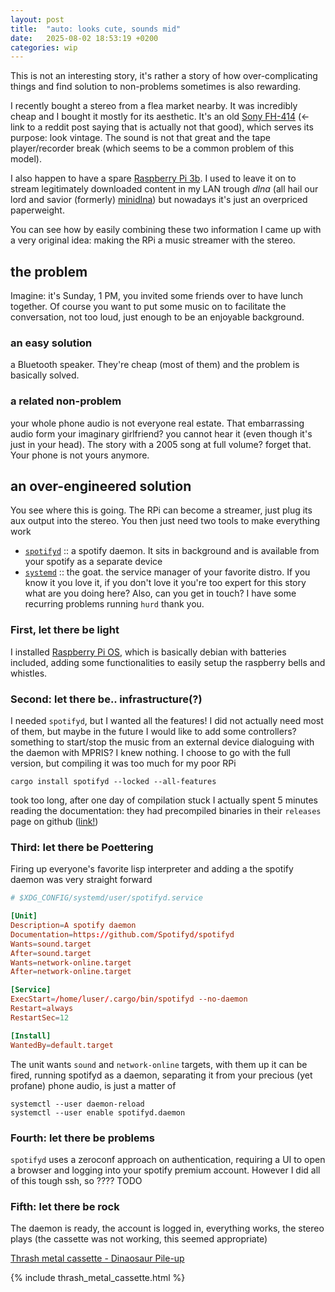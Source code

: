 ```yaml
---
layout: post
title:  "auto: looks cute, sounds mid"
date:   2025-08-02 18:53:19 +0200
categories: wip
---
```


This is not an interesting story, it's rather a story of how over-complicating things and find solution to non-problems sometimes is also rewarding.

I recently bought a stereo from a flea market nearby. It was incredibly cheap and I bought it mostly for its aesthetic. It's an old [Sony FH-414](https://www.reddit.com/r/vintageaudio/comments/wgtrlr/is_the_fh414_any_good_i_was_browsing_my_local/) (<- link to a reddit post saying that is actually not that good), which serves its purpose: look vintage. The sound is not that great and the tape player/recorder break (which seems to be a common problem of this model).

I also happen to have a spare [Raspberry Pi 3b](https://www.raspberrypi.com/products/raspberry-pi-3-model-b/). I used to leave it on to stream legitimately downloaded content in my LAN trough _dlna_ (all hail our lord and savior (formerly) [minidlna](https://wiki.archlinux.org/title/ReadyMedia)) but nowadays it's just an overpriced paperweight.

You can see how by easily combining these two information I came up with a very original idea: making the RPi a music streamer with the stereo.

## the problem
Imagine: it's Sunday, 1 PM, you invited some friends over to have lunch together. Of course you want to put some music on to facilitate the conversation, not too loud, just enough to be an enjoyable background. 

### an easy solution
a Bluetooth speaker. They're cheap (most of them) and the problem is basically solved.

### a related non-problem
your whole phone audio is not everyone real estate. That embarrassing audio form
your imaginary girlfriend? you cannot hear it (even though it's just in your
head). The story with a 2005 song at full volume? forget that. Your phone is not
yours anymore.

## an over-engineered solution
You see where this is going. The RPi can become a streamer, just plug its aux output into the stereo. You then just need two tools to make everything work
- [`spotifyd`](https://github.com/Spotifyd/spotifyd) :: a spotify daemon. It sits in background and is available from your spotify as a separate device
- [`systemd`](https://systemd.io/) :: the goat. the service manager of your favorite distro. If you know it you love it, if you don't love it you're too expert for this story what are you doing here? Also, can you get in touch? I have some recurring problems running `hurd` thank you.

### First, let there be light
I installed [Raspberry Pi OS](https://www.raspberrypi.com/documentation/computers/os.html), which is basically debian with batteries included, adding some functionalities to easily setup the raspberry bells and whistles.
### Second: let there be.. infrastructure(?)
I needed `spotifyd`, but I wanted all the features! I did not actually need most of them, but maybe in the future I would like to add some controllers? something to start/stop the music from an external device dialoguing with the daemon with MPRIS? I knew nothing. I choose to go with the full version, but compiling it was too much for my poor RPi
```shell
cargo install spotifyd --locked --all-features
```
took too long, after one day of compilation stuck I actually spent 5 minutes reading the documentation: they had precompiled binaries in their `releases` page on github ([link!](https://github.com/Spotifyd/spotifyd/releases))
### Third: let there be Poettering
Firing up everyone's favorite lisp interpreter and adding a the spotify daemon was very straight forward
```conf
# $XDG_CONFIG/systemd/user/spotifyd.service

[Unit]
Description=A spotify daemon
Documentation=https://github.com/Spotifyd/spotifyd
Wants=sound.target
After=sound.target
Wants=network-online.target
After=network-online.target

[Service]
ExecStart=/home/luser/.cargo/bin/spotifyd --no-daemon
Restart=always
RestartSec=12

[Install]
WantedBy=default.target
```
The unit wants `sound` and `network-online` targets, with them up it can be fired, running spotifyd as a daemon, separating it from your precious (yet profane) phone audio, is just a matter of 
```shell
systemctl --user daemon-reload
systemctl --user enable spotifyd.daemon
```

### Fourth: let there be problems
`spotifyd` uses a zeroconf approach on authentication, requiring a UI to open a browser and logging into your spotify premium account. However I did all of this tough ssh, so ???? TODO

### Fifth: let there be rock
The daemon is ready, the account is logged in, everything works, the stereo plays (the cassette was not working, this seemed appropriate)

[Thrash metal cassette - Dinaosaur Pile-up](https://open.spotify.com/track/0RhYWcRxUljBv363WhAbtu?si=3ff3e3d683e7451a)

<!-- This is not working, spotify downtime? -->
{% include thrash_metal_cassette.html %}

